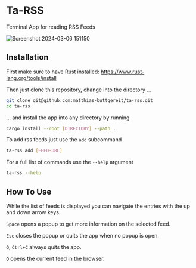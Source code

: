 # Ta-RSS
Terminal App for reading RSS Feeds

![Screenshot 2024-03-06 151150](https://github.com/matthias-buttgereit/ta-rss/assets/65292669/0668bc50-c8ab-4c0c-b472-8f5e39e66004)

## Installation
First make sure to have Rust installed: https://www.rust-lang.org/tools/install

Then just clone this repository, change into the directory ...
```bash
git clone git@github.com:matthias-buttgereit/ta-rss.git
cd ta-rss
```

... and install the app into any directory by running
```bash
cargo install --root [DIRECTORY] --path .
```

To add rss feeds just use the `add` subcommand
```bash
ta-rss add [FEED-URL]
```

For a full list of commands use the `--help` argument
```bash
ta-rss --help
```

## How To Use
While the list of feeds is displayed you can navigate the entries with the up and down arrow keys.

`Space` opens a popup to get more information on the selected feed.

`Esc` closes the popup or quits the app when no popup is open.

`Q`, `Ctrl+C` always quits the app.

`O` opens the current feed in the browser.

